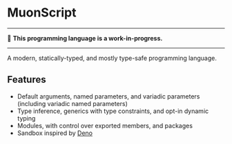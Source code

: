 # MuonScript

---

🚧 **This programming language is a work-in-progress.**

---

A modern, statically-typed, and mostly type-safe programming language.

## Features

- Default arguments, named parameters, and variadic parameters (including variadic named parameters)
- Type inference, generics with type constraints, and opt-in dynamic typing
- Modules, with control over exported members, and packages
- Sandbox inspired by [Deno](https://deno.land/)
